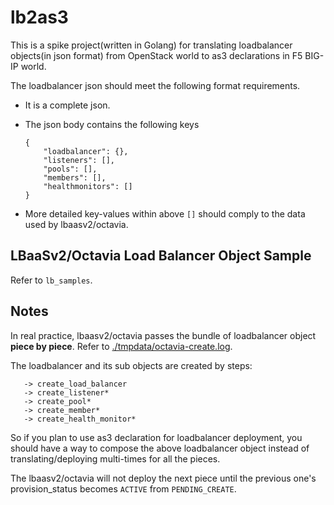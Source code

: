# lb2as3

This is a spike project(written in Golang) for translating loadbalancer objects(in json format) from OpenStack world to as3 declarations in F5 BIG-IP world.

The loadbalancer json should meet the following format requirements.

* It is a complete json.
* The json body contains the following keys
    ```
    {
        "loadbalancer": {},
        "listeners": [],
        "pools": [],
        "members": [],
        "healthmonitors": []
    }
    ```

* More detailed key-values within above `[]` should comply to the data used by lbaasv2/octavia.

## LBaaSv2/Octavia Load Balancer Object Sample

Refer to `lb_samples`.

## Notes

In real practice, lbaasv2/octavia passes the bundle of loadbalancer object **piece by piece**. Refer to [./tmpdata/octavia-create.log](./tmpdata/octavia-create.log).

The loadbalancer and its sub objects are created by steps: 

```
   -> create_load_balancer 
   -> create_listener* 
   -> create_pool* 
   -> create_member* 
   -> create_health_monitor*
```

So if you plan to use as3 declaration for loadbalancer deployment, you should have a way to compose the above loadbalancer object instead of translating/deploying multi-times for all the pieces.

The lbaasv2/octavia will not deploy the next piece until the previous one's provision_status becomes `ACTIVE` from `PENDING_CREATE`.